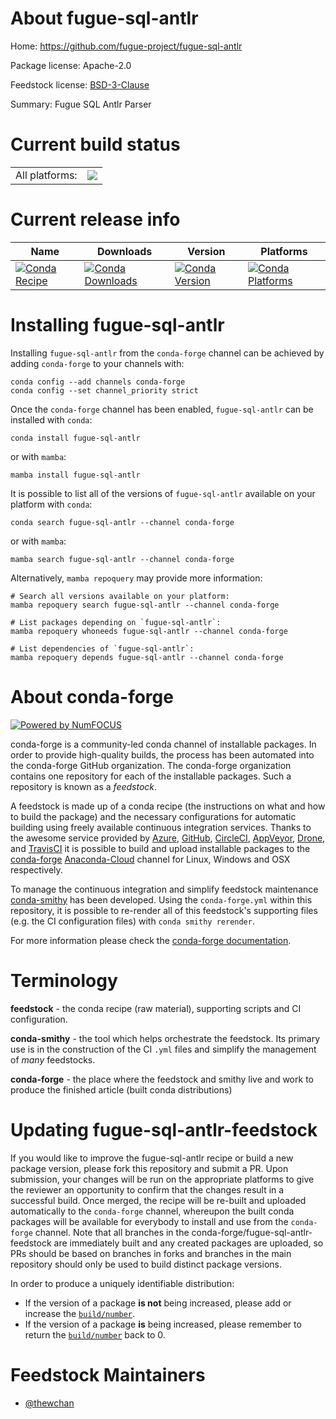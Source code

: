 About fugue-sql-antlr
=====================

Home: https://github.com/fugue-project/fugue-sql-antlr

Package license: Apache-2.0

Feedstock license: [BSD-3-Clause](https://github.com/conda-forge/fugue-sql-antlr-feedstock/blob/main/LICENSE.txt)

Summary: Fugue SQL Antlr Parser

Current build status
====================


<table><tr><td>All platforms:</td>
    <td>
      <a href="https://dev.azure.com/conda-forge/feedstock-builds/_build/latest?definitionId=16727&branchName=main">
        <img src="https://dev.azure.com/conda-forge/feedstock-builds/_apis/build/status/fugue-sql-antlr-feedstock?branchName=main">
      </a>
    </td>
  </tr>
</table>

Current release info
====================

| Name | Downloads | Version | Platforms |
| --- | --- | --- | --- |
| [![Conda Recipe](https://img.shields.io/badge/recipe-fugue--sql--antlr-green.svg)](https://anaconda.org/conda-forge/fugue-sql-antlr) | [![Conda Downloads](https://img.shields.io/conda/dn/conda-forge/fugue-sql-antlr.svg)](https://anaconda.org/conda-forge/fugue-sql-antlr) | [![Conda Version](https://img.shields.io/conda/vn/conda-forge/fugue-sql-antlr.svg)](https://anaconda.org/conda-forge/fugue-sql-antlr) | [![Conda Platforms](https://img.shields.io/conda/pn/conda-forge/fugue-sql-antlr.svg)](https://anaconda.org/conda-forge/fugue-sql-antlr) |

Installing fugue-sql-antlr
==========================

Installing `fugue-sql-antlr` from the `conda-forge` channel can be achieved by adding `conda-forge` to your channels with:

```
conda config --add channels conda-forge
conda config --set channel_priority strict
```

Once the `conda-forge` channel has been enabled, `fugue-sql-antlr` can be installed with `conda`:

```
conda install fugue-sql-antlr
```

or with `mamba`:

```
mamba install fugue-sql-antlr
```

It is possible to list all of the versions of `fugue-sql-antlr` available on your platform with `conda`:

```
conda search fugue-sql-antlr --channel conda-forge
```

or with `mamba`:

```
mamba search fugue-sql-antlr --channel conda-forge
```

Alternatively, `mamba repoquery` may provide more information:

```
# Search all versions available on your platform:
mamba repoquery search fugue-sql-antlr --channel conda-forge

# List packages depending on `fugue-sql-antlr`:
mamba repoquery whoneeds fugue-sql-antlr --channel conda-forge

# List dependencies of `fugue-sql-antlr`:
mamba repoquery depends fugue-sql-antlr --channel conda-forge
```


About conda-forge
=================

[![Powered by
NumFOCUS](https://img.shields.io/badge/powered%20by-NumFOCUS-orange.svg?style=flat&colorA=E1523D&colorB=007D8A)](https://numfocus.org)

conda-forge is a community-led conda channel of installable packages.
In order to provide high-quality builds, the process has been automated into the
conda-forge GitHub organization. The conda-forge organization contains one repository
for each of the installable packages. Such a repository is known as a *feedstock*.

A feedstock is made up of a conda recipe (the instructions on what and how to build
the package) and the necessary configurations for automatic building using freely
available continuous integration services. Thanks to the awesome service provided by
[Azure](https://azure.microsoft.com/en-us/services/devops/), [GitHub](https://github.com/),
[CircleCI](https://circleci.com/), [AppVeyor](https://www.appveyor.com/),
[Drone](https://cloud.drone.io/welcome), and [TravisCI](https://travis-ci.com/)
it is possible to build and upload installable packages to the
[conda-forge](https://anaconda.org/conda-forge) [Anaconda-Cloud](https://anaconda.org/)
channel for Linux, Windows and OSX respectively.

To manage the continuous integration and simplify feedstock maintenance
[conda-smithy](https://github.com/conda-forge/conda-smithy) has been developed.
Using the ``conda-forge.yml`` within this repository, it is possible to re-render all of
this feedstock's supporting files (e.g. the CI configuration files) with ``conda smithy rerender``.

For more information please check the [conda-forge documentation](https://conda-forge.org/docs/).

Terminology
===========

**feedstock** - the conda recipe (raw material), supporting scripts and CI configuration.

**conda-smithy** - the tool which helps orchestrate the feedstock.
                   Its primary use is in the construction of the CI ``.yml`` files
                   and simplify the management of *many* feedstocks.

**conda-forge** - the place where the feedstock and smithy live and work to
                  produce the finished article (built conda distributions)


Updating fugue-sql-antlr-feedstock
==================================

If you would like to improve the fugue-sql-antlr recipe or build a new
package version, please fork this repository and submit a PR. Upon submission,
your changes will be run on the appropriate platforms to give the reviewer an
opportunity to confirm that the changes result in a successful build. Once
merged, the recipe will be re-built and uploaded automatically to the
`conda-forge` channel, whereupon the built conda packages will be available for
everybody to install and use from the `conda-forge` channel.
Note that all branches in the conda-forge/fugue-sql-antlr-feedstock are
immediately built and any created packages are uploaded, so PRs should be based
on branches in forks and branches in the main repository should only be used to
build distinct package versions.

In order to produce a uniquely identifiable distribution:
 * If the version of a package **is not** being increased, please add or increase
   the [``build/number``](https://docs.conda.io/projects/conda-build/en/latest/resources/define-metadata.html#build-number-and-string).
 * If the version of a package **is** being increased, please remember to return
   the [``build/number``](https://docs.conda.io/projects/conda-build/en/latest/resources/define-metadata.html#build-number-and-string)
   back to 0.

Feedstock Maintainers
=====================

* [@thewchan](https://github.com/thewchan/)

